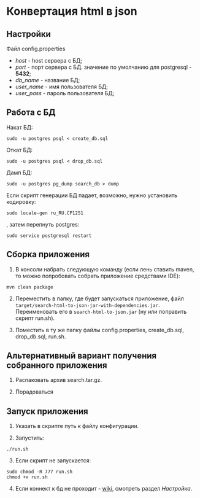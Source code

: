 Конвертация html в json
================

Настройки
---------

Файл config.properties

- *host* - host сервера с БД;
- *port* - порт сервера с БД. значение по умолчанию для postgresql - **5432**;
- *db_name* - название БД;
- *user_name* - имя пользователя БД;
- *user_pass* - пароль пользователя БД;

Работа с БД
-----------

Накат БД:

```
sudo -u postgres psql < create_db.sql
```

Откат БД:

```
sudo -u postgres psql < drop_db.sql
```

Дамп БД:

```
sudo -u postgres pg_dump search_db > dump
```

Если скрипт генерации БД падает, возможно, нужно установить кодировку:

```
sudo locale-gen ru_RU.CP1251
```

, затем перепнуть postgres:

```
sudo service postgresql restart
```

Сборка приложения
-----------------

1. В консоли набрать следующую команду (если лень ставить maven, то можно попробовать собрать приложение средствами IDE):

  ```
  mvn clean package
  ```
2. Переместить в папку, где будет запускаться приложение, файл `target/search-html-to-json-jar-with-dependencies.jar`. Переименовать его в `search-html-to-json.jar` (ну или поправить скрипт run.sh).

3. Поместить в ту же папку файлы config.properties, create_db.sql, drop_db.sql, run.sh.

Альтернативный вариант получения собранного приложения
------------------------------------------------------

1. Распаковать архив search.tar.gz.

2. Порадоваться

Запуск приложения
-----------------

1. Указать в скрипте путь к файлу конфигурации.

2. Запустить:

  ```
  ./run.sh
  ```

3. Если скрипт не запускается:

  ```
  sudo chmod -R 777 run.sh
  chmod +x run.sh
  ```
4. Если коннект к бд не проходит - [wiki](http://help.ubuntu.ru/wiki/%D1%80%D1%83%D0%BA%D0%BE%D0%B2%D0%BE%D0%B4%D1%81%D1%82%D0%B2%D0%BE_%D0%BF%D0%BE_ubuntu_server/%D0%B1%D0%B0%D0%B7%D1%8B_%D0%B4%D0%B0%D0%BD%D0%BD%D1%8B%D1%85/postgresql), смотреть раздел *Настройка*.

